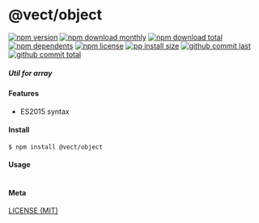 # @vect/object

[![npm version][badge-npm-version]][url-npm]
[![npm download monthly][badge-npm-download-monthly]][url-npm]
[![npm download total][badge-npm-download-total]][url-npm]
[![npm dependents][badge-npm-dependents]][url-github]
[![npm license][badge-npm-license]][url-npm]
[![pp install size][badge-pp-install-size]][url-pp]
[![github commit last][badge-github-last-commit]][url-github]
[![github commit total][badge-github-commit-count]][url-github]

[//]: <> (Shields)
[badge-npm-version]: https://flat.badgen.net/npm/v/@vect/object
[badge-npm-download-monthly]: https://flat.badgen.net/npm/dm/@vect/object
[badge-npm-download-total]:https://flat.badgen.net/npm/dt/@vect/object
[badge-npm-dependents]: https://flat.badgen.net/npm/dependents/@vect/object
[badge-npm-license]: https://flat.badgen.net/npm/license/@vect/object
[badge-pp-install-size]: https://flat.badgen.net/packagephobia/install/@vect/object
[badge-github-last-commit]: https://flat.badgen.net/github/last-commit/hoyeungw/vect
[badge-github-commit-count]: https://flat.badgen.net/github/commits/hoyeungw/vect

[//]: <> (Link)
[url-npm]: https://npmjs.org/package/@vect/object
[url-pp]: https://packagephobia.now.sh/result?prev=@vect/object
[url-github]: https://github.com/hoyeungw/vect

##### Util for array

#### Features

- ES2015 syntax

#### Install
```console
$ npm install @vect/object
```

#### Usage
```js
```

#### Meta
[LICENSE (MIT)](LICENSE)
